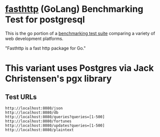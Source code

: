 # [fasthttp](https://github.com/valyala/fasthttp) (GoLang) Benchmarking Test for postgresql

This is the go portion of a [benchmarking test suite](https://www.techempower.com/benchmarks/) comparing a variety of web development platforms.

"Fasthttp is a fast http package for Go."

# This variant uses Postgres via Jack Christensen's pgx library

## Test URLs

    http://localhost:8080/json
    http://localhost:8080/db
    http://localhost:8080/queries?queries=[1-500]
    http://localhost:8080/fortunes
    http://localhost:8080/updates?queries=[1-500]
    http://localhost:8080/plaintext
